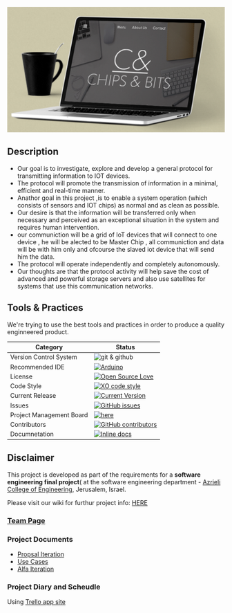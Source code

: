 ![project logo (this one for is taken from basecamp - a project management service)](https://github.com/arik-le/Chips-Bits/blob/master/Images/chipsb.PNG)


## Description
* Our goal is to investigate, explore and develop a general protocol for transmitting information to IOT devices.
* The protocol will promote the transmission of information in a minimal, efficient and real-time manner.
* Anathor goal in this project ,is to enable a system operation (which consists of sensors and IOT chips) as normal and as clean as possible.
* Our desire is that the information will be transferred only when necessary and perceived as an exceptional situation in the system and requires human intervention.
* our communiction will be a grid of IoT devices that will connect to one device , he will be alected to be Master Chip , all communiction and data will be with him only and ofcourse the slaved iot device that will send him the data.
* The protocol will operate independently and completely autonomously.
* Our thoughts are that the protocol activity will help save the cost of advanced and powerful storage servers and also use satellites for systems that use this communication networks.



## Tools & Practices
We're trying to use the best tools and practices in order to produce a quality enginneered product.


|Category|Status|
|---|---|
| Version Control System| ![git & github](https://img.shields.io/badge/Github-open-blue.svg)|
| Recommended IDE | [![Arduino](https://img.shields.io/badge/Arduino-IDE-lightgrey.svg)](https://www.arduino.cc/en/Guide/Windows) |
| License | [![Open Source Love](https://badges.frapsoft.com/os/mit/mit.svg?v=102)](https://github.com/arik-le/Chips-Bits/blob/master/LICENSE) |
| Code Style | [![XO code style](https://img.shields.io/badge/code_style-XO-5ed9c7.svg)](https://google.github.io/styleguide/pyguide.html) |
| Current Release | [![Current Version](https://img.shields.io/github/release/arik-le/Chips-Bits.svg?style=flat)](https://github.com/arik-le/Chips-Bits/releases) |
| Issues | [![GitHub issues](https://img.shields.io/github/issues/arik-le/Chips-Bits.svg?style=flat)](https://github.com/arik-le/Chips-Bits/issues) |
| Project Management Board| [![here](https://img.shields.io/badge/Project%20-Board-green.svg)](https://github.com/arik-le/Chips-Bits/projects/1) |
| Contributors | [![GitHub contributors](https://img.shields.io/github/contributors/arik-le/Chips-Bits.svg?style=flat)](https://github.com/arik-le/Chips-Bits/graphs/contributors)|
| Documnetation | [![Inline docs](http://inch-ci.org/github/jce-il/project-template.svg?branch=master)](https://github.com/arik-le/Chips-Bits/wiki) |


## Disclaimer
This project is developed as part of the requirements for a **software engineering final project**( at the software engineering department - [Azrieli College of Engineering](http://www.jce.ac.il/), Jerusalem, Israel.

Please visit our wiki for furthur project info: [HERE](https://github.com/arik-le/Chips-Bits/wiki)

### [Team Page](https://github.com/arik-le/Chips-Bits/wiki/Team-Page)

### Project Documents
* [Propsal Iteration](https://github.com/arik-le/Chips-Bits/wiki/Proposal-report)
* [Use Cases](https://github.com/arik-le/Chips-Bits/wiki/Use-Cases)
* [Alfa Iteration](https://github.com/arik-le/Chips-Bits/wiki/Alfa-Stage-Report)

### Project Diary and Scheudle
Using [Trello app site](https://trello.com/b/3eGIbgko/project-schedule)

